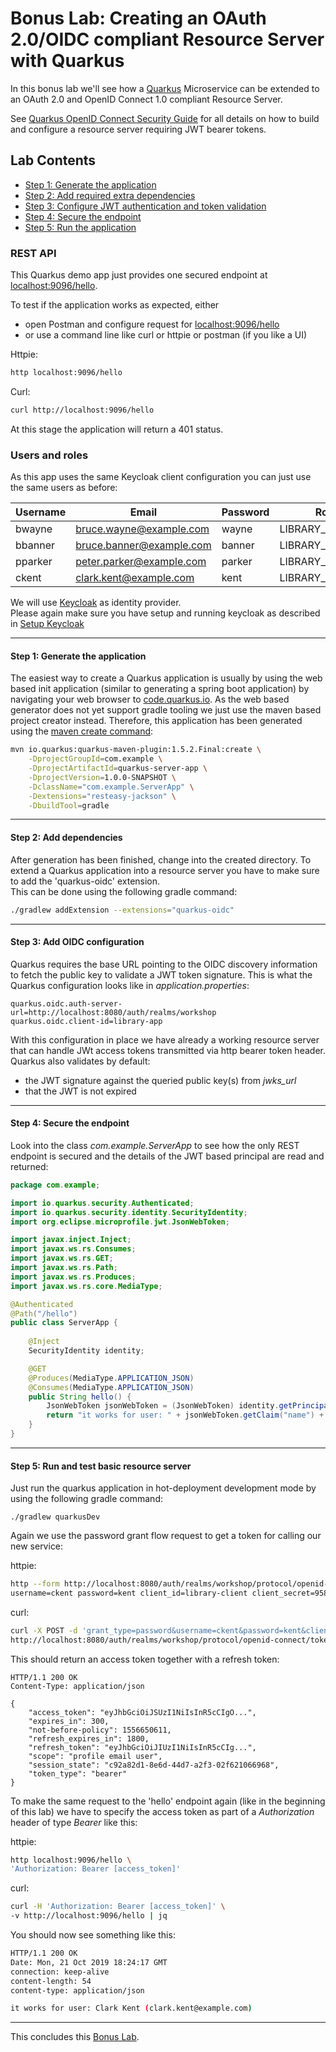 # Bonus Lab: Creating an OAuth 2.0/OIDC compliant Resource Server with Quarkus

In this bonus lab we'll see how a [Quarkus](https://quarkus.io/) Microservice can be extended to an OAuth 2.0 and OpenID Connect 1.0 
compliant Resource Server.

See [Quarkus OpenID Connect Security Guide](https://quarkus.io/guides/oidc-web-app-guide) 
for all details on how to build and configure a resource server requiring JWT bearer tokens. 

## Lab Contents

* [Step 1: Generate the application](#step-1-generate-the-application)
* [Step 2: Add required extra dependencies](#step-2-add-dependencies)
* [Step 3: Configure JWT authentication and token validation](#step-3-add-jwt-configuration)
* [Step 4: Secure the endpoint](#step-4-secure-the-endpoint)
* [Step 5: Run the application](#step-5-run-and-test-basic-resource-server)

### REST API

This Quarkus demo app just provides one secured endpoint at [localhost:9096/hello](http://localhost:9096/hello).

To test if the application works as expected, either

* open Postman and configure request for [localhost:9096/hello](http://localhost:9096/hello)
* or use a command line like curl or httpie or postman (if you like a UI)

Httpie:
```bash
http localhost:9096/hello
``` 

Curl:
```bash
curl http://localhost:9096/hello
```

At this stage the application will return a 401 status.

### Users and roles

As this app uses the same Keycloak client configuration you can just use the same users as before:

| Username | Email                    | Password | Role            |
| ---------| ------------------------ | -------- | --------------- |
| bwayne   | bruce.wayne@example.com  | wayne    | LIBRARY_USER    |
| bbanner  | bruce.banner@example.com | banner   | LIBRARY_USER    |
| pparker  | peter.parker@example.com | parker   | LIBRARY_CURATOR |
| ckent    | clark.kent@example.com   | kent     | LIBRARY_ADMIN   |

We will use [Keycloak](https://keycloak.org) as identity provider.  
Please again make sure you have setup and running
keycloak as described in [Setup Keycloak](../setup_keycloak/README.md)

<hr>

#### Step 1: Generate the application

The easiest way to create a Quarkus application is usually by using the web based init application (similar to generating a spring boot application)
by navigating your web browser to [code.quarkus.io](https://code.quarkus.io/).
As the web based generator does not yet support gradle tooling we just use the maven based project creator instead.
Therefore, this application has been generated using the [maven create command](https://docs.micronaut.io/latest/guide/index.html#buildCLI):

```bash
mvn io.quarkus:quarkus-maven-plugin:1.5.2.Final:create \
    -DprojectGroupId=com.example \
    -DprojectArtifactId=quarkus-server-app \
    -DprojectVersion=1.0.0-SNAPSHOT \
    -DclassName="com.example.ServerApp" \
    -Dextensions="resteasy-jackson" \
    -DbuildTool=gradle
```

<hr>

#### Step 2: Add dependencies  

After generation has been finished, change into the created directory.
To extend a Quarkus application into a resource server you have to make sure to add the 'quarkus-oidc' extension.  
This can be done using the following gradle command:

```bash
./gradlew addExtension --extensions="quarkus-oidc"
```

<hr>

#### Step 3: Add OIDC configuration

Quarkus requires the base URL pointing to the OIDC discovery information to fetch the public key to validate a JWT token signature. 
This is what the Quarkus configuration looks like in _application.properties_:  

```properties
quarkus.oidc.auth-server-url=http://localhost:8080/auth/realms/workshop
quarkus.oidc.client-id=library-app
```

With this configuration in place we have already a working resource server
that can handle JWt access tokens transmitted via http bearer token header. 
Quarkus also validates by default:

* the JWT signature against the queried public key(s) from _jwks_url_
* that the JWT is not expired

<hr>

#### Step 4: Secure the endpoint

Look into the class _com.example.ServerApp_ to see how the only REST endpoint is secured and the details of the JWT based
principal are read and returned:

```java
package com.example;

import io.quarkus.security.Authenticated;
import io.quarkus.security.identity.SecurityIdentity;
import org.eclipse.microprofile.jwt.JsonWebToken;

import javax.inject.Inject;
import javax.ws.rs.Consumes;
import javax.ws.rs.GET;
import javax.ws.rs.Path;
import javax.ws.rs.Produces;
import javax.ws.rs.core.MediaType;

@Authenticated
@Path("/hello")
public class ServerApp {
    
    @Inject
    SecurityIdentity identity;

    @GET
    @Produces(MediaType.APPLICATION_JSON)
    @Consumes(MediaType.APPLICATION_JSON)
    public String hello() {
        JsonWebToken jsonWebToken = (JsonWebToken) identity.getPrincipal();
        return "it works for user: " + jsonWebToken.getClaim("name") + " (" + jsonWebToken.getClaim("email") + ")";
    }
}
```

<hr>

#### Step 5: Run and test basic resource server 

Just run the quarkus application in hot-deployment development mode by using the following gradle command:

```
./gradlew quarkusDev
```

Again we use the password grant flow request to get a token for calling our new service:

httpie:

```bash
http --form http://localhost:8080/auth/realms/workshop/protocol/openid-connect/token grant_type=password \
username=ckent password=kent client_id=library-client client_secret=9584640c-3804-4dcd-997b-93593cfb9ea7
``` 

curl:

```bash
curl -X POST -d 'grant_type=password&username=ckent&password=kent&client_id=library-client&client_secret=9584640c-3804-4dcd-997b-93593cfb9ea7' \
http://localhost:8080/auth/realms/workshop/protocol/openid-connect/token
```

This should return an access token together with a refresh token:

```http request
HTTP/1.1 200 OK
Content-Type: application/json

{
    "access_token": "eyJhbGciOiJSUzI1NiIsInR5cCIgO...",
    "expires_in": 300,
    "not-before-policy": 1556650611,
    "refresh_expires_in": 1800,
    "refresh_token": "eyJhbGciOiJIUzI1NiIsInR5cCIg...",
    "scope": "profile email user",
    "session_state": "c92a82d1-8e6d-44d7-a2f3-02f621066968",
    "token_type": "bearer"
}
```

To make the same request to the 'hello' endpoint again (like in the beginning of this lab) we have to
specify the access token as part of a _Authorization_ header of type _Bearer_ like this:

httpie:

```bash
http localhost:9096/hello \
'Authorization: Bearer [access_token]'
```

curl:

```bash
curl -H 'Authorization: Bearer [access_token]' \
-v http://localhost:9096/hello | jq
```

You should now see something like this:

```bash
HTTP/1.1 200 OK
Date: Mon, 21 Oct 2019 18:24:17 GMT
connection: keep-alive
content-length: 54
content-type: application/json

it works for user: Clark Kent (clark.kent@example.com)
```

<hr>

This concludes this [Bonus Lab](./README.md).   
